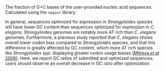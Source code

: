 The fraction of G+C bases of the user-provided nucleic acid sequences. Calculated using the `seqinr` library.  

In general, sequences optimized for expression in *Strongyloides* species will have lower GC content than sequences optimized for expression in *C. elegans*; *Strongyloides* genomes are notably more AT rich than *C. elegans* genomes. Furthermore, a previous study reported that *C. elegans* shows overall lower codon bias compared to *Strongyloides* species, and that this difference is greatly affected by GC content, which more AT rich species like *Strongyloides spp.* displaying greater codon usage biases [(Mitreva *et al* 2006)](https://www.ncbi.nlm.nih.gov/pmc/articles/PMC1779591/). Here, we report GC ratios of submitted and optimized sequences; users should observe an overall decrease in GC ratio after optimization. 